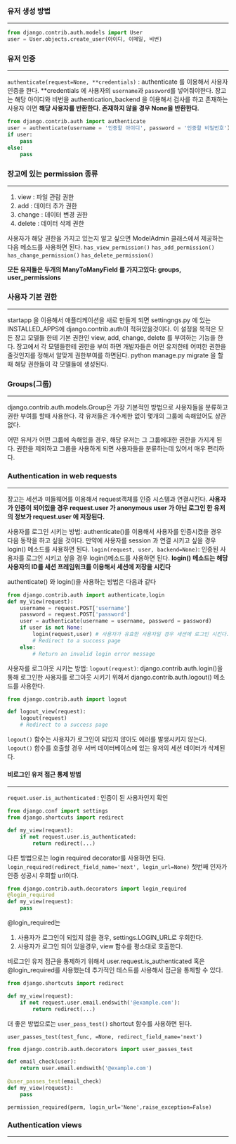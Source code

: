 ### 유저 생성 방법
---
```python
from django.contrib.auth.models import User
user = User.objects.create_user(아이디, 이메일, 비번)
```

### 유저 인증
---
`authenticate(request=None, **credentials)` : authenticate 를 이용해서 사용자 인증을 한다.
**credentials 에 사용자의 `username`과 `password`를 넣어줘야한다. 장고는 해당 아이디와 비번을 authentication_backend 을 이용해서 검사를 하고
존재하는 사용자 이면 **해당 사용자를 반환한다. 존재하지 않을 경우 None을 반환한다.**

```python
from django.contrib.auth import authenticate
user = authenticate(username = '인증할 아이디', password = '인증할 비밀번호')
if user:
    pass
else:
    pass
```

### 장고에 있는 permission 종류
---
1. view : 파일 관람 권한
2. add : 데이터 추가 권한
3. change : 데이터 변경 권한
4. delete : 데이터 삭제 권한

사용자가 해당 권한을 가지고 있는지 알고 싶으면 ModelAdmin 클래스에서 제공하는 다음 메소드를 사용하면 된다.
`has_view_permission()`
`has_add_permission()`
`has_change_permission()`
`has_delete_permission()`

**모든 유저들은 두개의 ManyToManyField 를 가지고있다: groups, user_permissions**

### 사용자 기본 권한
---
startapp 을 이용해서 애플리케이션을 새로 만들게 되면 settingngs.py 에 있는 INSTALLED_APPS에 django.contrib.auth이 적혀있을것이다.
이 설정을 목적은 모든 장고 모델들 한테 기본 권한인 view, add, change, delete 를 부여하는 기능을 한다. 장고에서 각 모델들한테 권한을 부여 하면 
개발자들은 어떤 유저한테 어떠한 권한을 줄것인지를 정해서 알맞게 권한부여를 하면된다. python manage.py migrate 을 할때 해당 권한들이 각 모델들에
생성된다. 

### Groups(그룹)
---
django.contrib.auth.models.Group은 가장 기본적인 방법으로 사용자들을 분류하고 권한 부여를 할때 사용한다. 각 유저들은 개수제한 없이 몇개의 그룹에
속해있어도 상관 없다.

어떤 유저가 어떤 그룹에 속해있을 경우, 해당 유저는 그 그룹에대한 권한을 가지게 된다. 권한을 제외하고 그룹을 사용하게 되면 사용자들을 분류하는데 있어서 매우 편리하다.

### Authentication in web requests
---
장고는 세션과 미들웨어를 이용해서 request객체를 인증 시스템과 연결시킨다.
**사용자가 인증이 되어있을 경우 request.user 가 anonymous user 가 아닌 로그인 한 유저의 정보가 request.user 에 저장된다.**

사용자를 로그인 시키는 방법:
authenticate()를 이용해서 사용자를 인증시켰을 경우 다음 동작을 하고 싶을 것이다.
만약에 사용자를 session 과 연결 시키고 싶을 경우 login() 메소드를 사용하면 된다.
`login(request, user, backend=None)`: 인증된 사용자를 로그인 시키고 싶을 경우 login()메소드를 사용하면 된다.
**login() 메소드는 해당 사용자의 ID를 세션 프레임워크를 이용해서 세션에 저장을 시킨다**

authenticate() 와 login()을 사용하는 방법은 다음과 같다
```python
from django.contrib.auth import authenticate,login
def my_View(request):
    username = request.POST['username']
    password = request.POST['password']
    user = authenticate(username = username, password = password)
    if user is not None:
        login(request,user) # 사용자가 유효한 사용자일 경우 세션에 로그인 시킨다. 사용자의 정보가 세션에 저장이 된다.
        # Redirect to a success page
    else:
        # Return an invalid login error message
```

사용자를 로그아웃 시키는 방법:
`logout(request)`: django.contrib.auth.login()을 통해 로그인한 사용자를 로그아웃 시키기 위해서 django.contrib.auth.logout() 메소드를 사용한다.
```python
from django.contrib.auth import logout

def logout_view(request):
    logout(request)
    # Redirect to a success page
```
`logout()` 함수는 사용자가 로그인이 되있지 않아도 에러를 발생시키지 않는다.
`logout()` 함수를 호출할 경우 서버 데이터베이스에 있는 유저의 세션 데이터가 삭제된다.

#### 비로그인 유저 접근 통제 방법
---
`requet.user.is_authenticated` : 인증이 된 사용자인지 확인
```python
from django.conf import settings
from django.shortcuts import redirect

def my_view(request):
    if not request.user.is_authenticated:
        return redirect(...)
```

다른 방법으로는 login required decorator를 사용하면 된다.
`login_required(redirect_field_name='next', login_url=None)`
첫번째 인자가 인증 성공시 우회할 url이다.
```python
from django.contrib.auth.decorators import login_required
@login_required
def my_view(request):
    pass
```     
@login_required는
1. 사용자가 로그인이 되있지 않을 경우, settings.LOGIN_URL로 우회한다. 
2. 사용자가 로그인 되어 있을경우, view 함수를 평소대로 호출한다.

비로그인 유저 접근을 통제하기 위해서 user.request.is_authenticated 혹은 @login_required를 사용했는데
추가적인 테스트를 사용해서 접근을 통제할 수 있다.   
```python
from django.shortcuts import redirect

def my_view(request):
    if not request.user.email.endswith('@example.com'):
        return redirect(...)
```

더 좋은 방법으로는 `user_pass_test()` shortcut 함수를 사용하면 된다.

`user_passes_test(test_func, =None, redirect_field_name='next')`
```python
from django.contrib.auth.decorators import user_passes_test

def email_check(user):
    return user.email.endswith('@example.com')
    
@user_passes_test(email_check)
def my_view(request):
    pass
```

`permission_required(perm, login_url='None',raise_exception=False)`



### Authentication views
---
